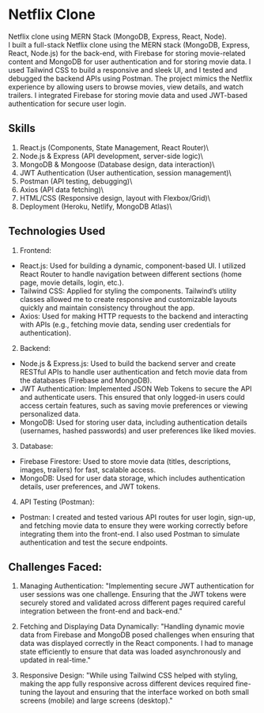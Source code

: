 # Netflix Clone 
Netflix clone using MERN Stack (MongoDB, Express, React, Node).\
I built a full-stack Netflix clone using the MERN stack (MongoDB, Express, React, Node.js) for the back-end, with Firebase for storing movie-related content and MongoDB for user authentication and for storing movie data. I used Tailwind CSS to build a responsive and sleek UI, and I tested and debugged the backend APIs using Postman. The project mimics the Netflix experience by allowing users to browse movies, view details, and watch trailers. I integrated Firebase for storing movie data and used JWT-based authentication for secure user login.


## Skills
1. React.js (Components, State Management, React Router)\
2. Node.js & Express (API development, server-side logic)\
3. MongoDB & Mongoose (Database design, data interaction)\
4. JWT Authentication (User authentication, session management)\
5. Postman (API testing, debugging)\
6. Axios (API data fetching)\
7. HTML/CSS (Responsive design, layout with Flexbox/Grid)\
8. Deployment (Heroku, Netlify, MongoDB Atlas)\

## Technologies Used
1. Frontend:
  * React.js: Used for building a dynamic, component-based UI. I utilized React Router to handle navigation between different sections (home page, movie details, login, etc.).
  * Tailwind CSS: Applied for styling the components. Tailwind’s utility classes allowed me to create responsive and customizable layouts quickly and maintain consistency throughout the app.
  * Axios: Used for making HTTP requests to the backend and interacting with APIs (e.g., fetching movie data, sending user credentials for authentication).
    
2. Backend:
  * Node.js & Express.js: Used to build the backend server and create RESTful APIs to handle user authentication and fetch movie data from the databases (Firebase and MongoDB).
  * JWT Authentication: Implemented JSON Web Tokens to secure the API and authenticate users. This ensured that only logged-in users could access certain features, such as saving movie preferences or viewing personalized data.
  * MongoDB: Used for storing user data, including authentication details (usernames, hashed passwords) and user preferences like liked movies.
    
3. Database:
  * Firebase Firestore: Used to store movie data (titles, descriptions, images, trailers) for fast, scalable access.
  * MongoDB: Used for user data storage, which includes authentication details, user preferences, and JWT tokens.
    
4. API Testing (Postman):
  * Postman: I created and tested various API routes for user login, sign-up, and fetching movie data to ensure they were working correctly before integrating them into the front-end. I also used Postman to simulate authentication and test the secure endpoints.
    
## Challenges Faced:
1. Managing Authentication: "Implementing secure JWT authentication for user sessions was one challenge. Ensuring that the JWT tokens were securely stored and validated across different pages required careful integration between the front-end and back-end."

2. Fetching and Displaying Data Dynamically: "Handling dynamic movie data from Firebase and MongoDB posed challenges when ensuring that data was displayed correctly in the React components. I had to manage state efficiently to ensure that data was loaded asynchronously and updated in real-time."

3. Responsive Design: "While using Tailwind CSS helped with styling, making the app fully responsive across different devices required fine-tuning the layout and ensuring that the interface worked on both small screens (mobile) and large screens (desktop)."









  



